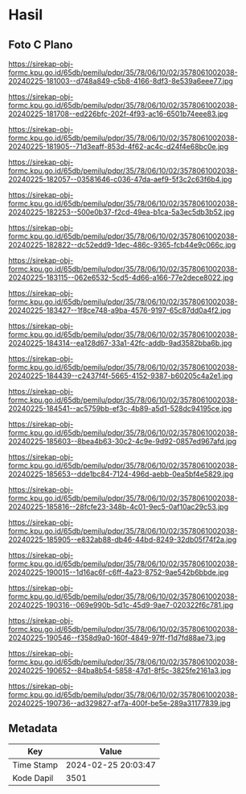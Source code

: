 # Hasil

## Foto C Plano

https://sirekap-obj-formc.kpu.go.id/65db/pemilu/pdpr/35/78/06/10/02/3578061002038-20240225-181003--d748a849-c5b8-4166-8df3-8e539a6eee77.jpg

https://sirekap-obj-formc.kpu.go.id/65db/pemilu/pdpr/35/78/06/10/02/3578061002038-20240225-181708--ed226bfc-202f-4f93-ac16-6501b74eee83.jpg

https://sirekap-obj-formc.kpu.go.id/65db/pemilu/pdpr/35/78/06/10/02/3578061002038-20240225-181905--71d3eaff-853d-4f62-ac4c-d24f4e68bc0e.jpg

https://sirekap-obj-formc.kpu.go.id/65db/pemilu/pdpr/35/78/06/10/02/3578061002038-20240225-182057--03581646-c036-47da-aef9-5f3c2c63f6b4.jpg

https://sirekap-obj-formc.kpu.go.id/65db/pemilu/pdpr/35/78/06/10/02/3578061002038-20240225-182253--500e0b37-f2cd-49ea-b1ca-5a3ec5db3b52.jpg

https://sirekap-obj-formc.kpu.go.id/65db/pemilu/pdpr/35/78/06/10/02/3578061002038-20240225-182822--dc52edd9-1dec-486c-9365-fcb44e9c066c.jpg

https://sirekap-obj-formc.kpu.go.id/65db/pemilu/pdpr/35/78/06/10/02/3578061002038-20240225-183115--062e6532-5cd5-4d66-a166-77e2dece8022.jpg

https://sirekap-obj-formc.kpu.go.id/65db/pemilu/pdpr/35/78/06/10/02/3578061002038-20240225-183427--1f8ce748-a9ba-4576-9197-65c87dd0a4f2.jpg

https://sirekap-obj-formc.kpu.go.id/65db/pemilu/pdpr/35/78/06/10/02/3578061002038-20240225-184314--ea128d67-33a1-42fc-addb-9ad3582bba6b.jpg

https://sirekap-obj-formc.kpu.go.id/65db/pemilu/pdpr/35/78/06/10/02/3578061002038-20240225-184439--c2437f4f-5665-4152-9387-b60205c4a2e1.jpg

https://sirekap-obj-formc.kpu.go.id/65db/pemilu/pdpr/35/78/06/10/02/3578061002038-20240225-184541--ac5759bb-ef3c-4b89-a5d1-528dc94195ce.jpg

https://sirekap-obj-formc.kpu.go.id/65db/pemilu/pdpr/35/78/06/10/02/3578061002038-20240225-185603--8bea4b63-30c2-4c9e-9d92-0857ed967afd.jpg

https://sirekap-obj-formc.kpu.go.id/65db/pemilu/pdpr/35/78/06/10/02/3578061002038-20240225-185653--dde1bc84-7124-496d-aebb-0ea5bf4e5829.jpg

https://sirekap-obj-formc.kpu.go.id/65db/pemilu/pdpr/35/78/06/10/02/3578061002038-20240225-185816--28fcfe23-348b-4c01-9ec5-0af10ac29c53.jpg

https://sirekap-obj-formc.kpu.go.id/65db/pemilu/pdpr/35/78/06/10/02/3578061002038-20240225-185905--e832ab88-db46-44bd-8249-32db05f74f2a.jpg

https://sirekap-obj-formc.kpu.go.id/65db/pemilu/pdpr/35/78/06/10/02/3578061002038-20240225-190015--1d16ac6f-c6ff-4a23-8752-9ae542b6bbde.jpg

https://sirekap-obj-formc.kpu.go.id/65db/pemilu/pdpr/35/78/06/10/02/3578061002038-20240225-190316--069e990b-5d1c-45d9-9ae7-020322f6c781.jpg

https://sirekap-obj-formc.kpu.go.id/65db/pemilu/pdpr/35/78/06/10/02/3578061002038-20240225-190546--f358d9a0-160f-4849-97ff-f1d7fd88ae73.jpg

https://sirekap-obj-formc.kpu.go.id/65db/pemilu/pdpr/35/78/06/10/02/3578061002038-20240225-190652--84ba8b54-5858-47d1-8f5c-3825fe2161a3.jpg

https://sirekap-obj-formc.kpu.go.id/65db/pemilu/pdpr/35/78/06/10/02/3578061002038-20240225-190736--ad329827-af7a-400f-be5e-289a31177839.jpg


## Metadata

| Key        | Value               |
| ---------- | ------------------- |
| Time Stamp | 2024-02-25 20:03:47 |
| Kode Dapil | 3501                |



